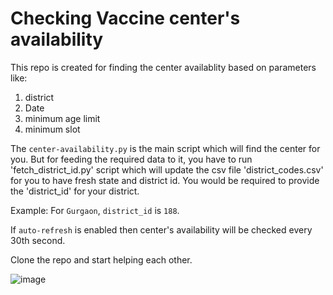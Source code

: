 # Checking Vaccine center's availability

This repo is created for finding the center availablity based on parameters like:
  1. district 
  2. Date
  3. minimum age limit 
  4. minimum slot

The `center-availability.py` is the main script which will find the center for you. But for feeding the required data to it, you have to run 'fetch_district_id.py' script which will update the csv file 'district_codes.csv' for you to have fresh state and district id. You would be required to provide the 'district_id' for your district. 

Example: For `Gurgaon`, `district_id` is `188`.


If `auto-refresh` is enabled then center's availability will be checked every 30th second. 

Clone the repo and start helping each other. 

![image](https://user-images.githubusercontent.com/16899332/117496733-160ef900-af95-11eb-89c8-9dac40b69935.png)
